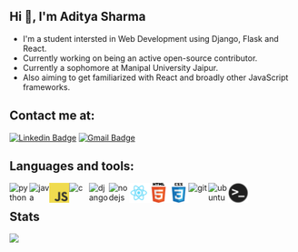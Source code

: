## Hi 👋, I'm Aditya Sharma

- I'm a student intersted in Web Development using Django, Flask and React.
- Currently working on being an active open-source contributor.
- Currently a sophomore at Manipal University Jaipur.
- Also aiming to get familiarized with React and broadly other JavaScript frameworks.

## Contact me at:
[![Linkedin Badge](https://img.shields.io/badge/-adityyasharma-blue?style=flat-square&logo=Linkedin&logoColor=white&link=https://www.linkedin.com/in/adityyasharma/)](https://www.linkedin.com/in/adityyasharma/)  [![Gmail Badge](https://img.shields.io/badge/-aditya.sharma9301@gmail.com-c14438?style=flat-square&logo=Gmail&logoColor=white&link=mailto:aditya.sharma9301@gmail.com)](mailto:aditya.sharma9301@gmail.com)  


## Languages and tools:
<img align = "left" alt = "python" width = "35px" src="https://img.icons8.com/color/48/000000/python.png"/>
<img align = "left" alt = "java" width="35px" src = "https://img.icons8.com/color/48/000000/java-coffee-cup-logo.png"/>
<img align="left" alt="JavaScript" width="35px" src="https://raw.githubusercontent.com/github/explore/80688e429a7d4ef2fca1e82350fe8e3517d3494d/topics/javascript/javascript.png" />
<img align = "left" alt = "c" width = "35px" src="https://img.icons8.com/color/48/000000/c-programming.png"/>
<img align = "left" alt = "django" width = "35px" src="https://img.icons8.com/material-outlined/48/000000/django.png"/>
<img align = "left" alt = "nodejs" width = "35px" src="https://img.icons8.com/color/48/000000/nodejs.png"/>
<img align="left" alt="React" width="35px" src="https://raw.githubusercontent.com/github/explore/80688e429a7d4ef2fca1e82350fe8e3517d3494d/topics/react/react.png" />
<img align="left" alt="HTML5" width="35px" src="https://raw.githubusercontent.com/github/explore/80688e429a7d4ef2fca1e82350fe8e3517d3494d/topics/html/html.png" />
<img align="left" alt="CSS3" width="35px" src="https://raw.githubusercontent.com/github/explore/80688e429a7d4ef2fca1e82350fe8e3517d3494d/topics/css/css.png" />
<img align = "left" alt = "git" width = "35px" src="https://img.icons8.com/color/48/000000/git.png"/>
<img align = "left" alt = "ubuntu" width = "35px" src="https://img.icons8.com/color/48/000000/ubuntu--v1.png"/>
<img align="left" alt="Terminal" width="35px" src="https://raw.githubusercontent.com/github/explore/80688e429a7d4ef2fca1e82350fe8e3517d3494d/topics/terminal/terminal.png" />
<br />

## Stats
<img align = "left" src = "https://github-readme-stats.vercel.app/api?username=adityasharma3&include_all_commits=true&theme=tokyonight" />

